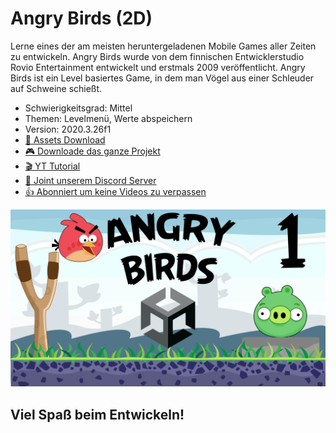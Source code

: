 # Angry Birds (2D)

Lerne eines der am meisten heruntergeladenen Mobile Games aller Zeiten zu entwickeln. Angry Birds wurde von dem finnischen Entwicklerstudio Rovio Entertainment entwickelt und erstmals 2009 veröffentlicht. Angry Birds ist ein Level basiertes Game, in dem man Vögel aus einer Schleuder auf Schweine schießt.

- Schwierigkeitsgrad: Mittel
- Themen: Levelmenü, Werte abspeichern
- Version: 2020.3.26f1
- [🧰 Assets Download](https://github.com/PrezipGames/Angry-Birds/blob/main/AngryBirds.unitypackage)
- [🎮 Downloade das ganze Projekt](https://github.com/PrezipGames/Fruit-Ninja/archive/refs/heads/main.zip)
- [🎬 YT Tutorial](https://www.youtube.com/watch?v=t-1n-oEbgEY&t=48s)
- [💬 Joint unserem Discord Server](https://discord.gg/kusy4JQ4)
- [👍 Abonniert um keine Videos zu verpassen](https://www.youtube.com/@prezipgames)

![](Images/AngryBirds1.png)

## Viel Spaß beim Entwickeln!
 
